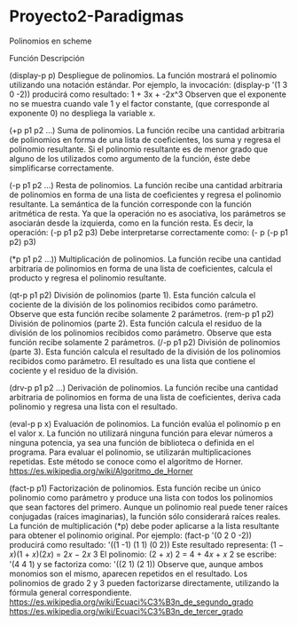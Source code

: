 # Proyecto2-Paradigmas
Polinomios en scheme

Función Descripción

(display-p p) Despliegue de polinomios.
La función mostrará el polinomio utilizando una notación
estándar.
Por ejemplo, la invocación:
(display-p '(1 3 0 -2))
producirá como resultado:
1 + 3x + -2x^3
Observen que el exponente no se muestra cuando vale 1 y el
factor constante, (que corresponde al exponente 0) no despliega
la variable x.

(+p p1 p2 …) Suma de polinomios.
La función recibe una cantidad arbitraria de polinomios en forma
de una lista de coeficientes, los suma y regresa el polinomio
resultante. Si el polinomio resultante es de menor grado que
alguno de los utilizados como argumento de la función, éste debe
simplificarse correctamente.

(-p p1 p2 …) Resta de polinomios.
La función recibe una cantidad arbitraria de polinomios en forma
de una lista de coeficientes y regresa el polinomio resultante. La
semántica de la función corresponde con la función aritmética de
resta. Ya que la operación no es asociativa, los parámetros se
asociarán desde la izquierda, como en la función resta.
Es decir, la operación:
(-p p1 p2 p3)
Debe interpretarse correctamente como:
(- p (-p p1 p2) p3)

(*p p1 p2 …)) Multiplicación de polinomios.
La función recibe una cantidad arbitraria de polinomios en forma
de una lista de coeficientes, calcula el producto y regresa el
polinomio resultante.

(qt-p p1 p2) División de polinomios (parte 1).
Esta función calcula el cociente de la división de los polinomios
recibidos como parámetro. Observe que esta función recibe
solamente 2 parámetros.
(rem-p p1 p2) División de polinomios (parte 2).
Esta función calcula el residuo de la división de los polinomios
recibidos como parámetro. Observe que esta función recibe
solamente 2 parámetros.
(/-p p1 p2) División de polinomios (parte 3).
Esta función calcula el resultado de la división de los polinomios
recibidos como parámetro. El resultado es una lista que contiene
el cociente y el residuo de la división.

(drv-p p1 p2 …) Derivación de polinomios.
La función recibe una cantidad arbitraria de polinomios en forma
de una lista de coeficientes, deriva cada polinomio y regresa una
lista con el resultado.

(eval-p p x) Evaluación de polinomios.
La función evalúa el polinomio p en el valor x. La función no
utilizará ninguna función para elevar números a ninguna
potencia, ya sea una función de biblioteca o definida en el
programa.
Para evaluar el polinomio, se utilizarán multiplicaciones repetidas.
Este método se conoce como el algoritmo de Horner.
https://es.wikipedia.org/wiki/Algoritmo_de_Horner

(fact-p p1) Factorización de polinomios.
Esta función recibe un único polinomio como parámetro y
produce una lista con todos los polinomios que sean factores del
primero.
Aunque un polinomio real puede tener raíces conjugadas (raíces
imaginarias), la función sólo considerará raíces reales.
La función de multiplicación (*p) debe poder aplicarse a la lista
resultante para obtener el polinomio original.
Por ejemplo:
(fact-p '(0 2 0 -2))
producirá como resultado:
'((1 -1) (1 1) (0 2))
Este resultado representa:
(1 − 𝑥)(1 + 𝑥)(2𝑥) = 2𝑥 − 2𝑥 3
El polinomio:
(2 + 𝑥) 2 = 4 + 4𝑥 + 𝑥 2
se escribe:
'(4 4 1)
y se factoriza como:
'((2 1) (2 1))
Observe que, aunque ambos monomios son el mismo, aparecen
repetidos en el resultado.
Los polinomios de grado 2 y 3 pueden factorizarse directamente,
utilizando la fórmula general correspondiente.
https://es.wikipedia.org/wiki/Ecuaci%C3%B3n_de_segundo_grado
https://es.wikipedia.org/wiki/Ecuaci%C3%B3n_de_tercer_grado
